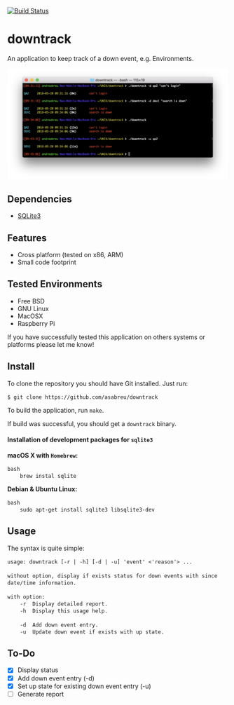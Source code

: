 [![Build Status](https://travis-ci.org/asabreu/downtrack.svg?branch=master)](https://travis-ci.org/asabreu/downtrack)

# downtrack

An application to keep track of a down event, e.g. Environments.

![Simple](screenShot_1.png)

Dependencies
------------

* [SQLite3][sqlite3] 

[sqlite3]: https://www.sqlite.org/index.html

Features
--------

* Cross platform (tested on x86, ARM)
* Small code footprint

Tested Environments
-------------------

* Free BSD
* GNU Linux
* MacOSX
* Raspberry Pi

If you have successfully tested this application on others systems or platforms please let me know!

Install
-------

To clone the repository you should have Git installed. Just run:

	$ git clone https://github.com/asabreu/downtrack

To build the application, run `make`.

If build was successful, you should get a `downtrack` binary.

#### Installation of development packages for `sqlite3`

**macOS X with `Homebrew`:**

```
bash
    brew instal sqlite
```

**Debian & Ubuntu Linux:**

```
bash
    sudo apt-get install sqlite3 libsqlite3-dev    
```

Usage
-----

The syntax is quite simple:

```
usage: downtrack [-r | -h] [-d | -u] 'event' <'reason'> ...

without option, display if exists status for down events with since date/time information.

with option:
	-r	Display detailed report.
	-h	Display this usage help.

	-d	Add down event entry.
	-u	Update down event if exists with up state.
```

To-Do
-----

- [x] Display status
- [x] Add down event entry (-d)
- [x] Set up state for existing down event entry (-u)
- [ ] Generate report
